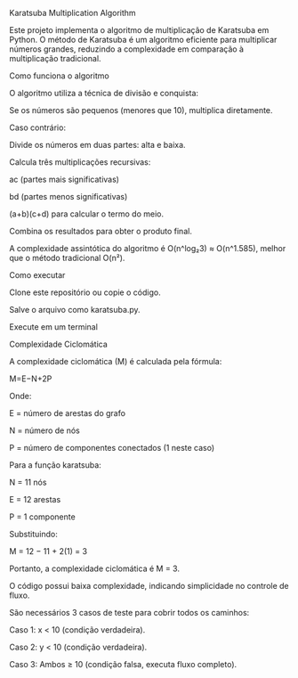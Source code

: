Karatsuba Multiplication Algorithm

Este projeto implementa o algoritmo de multiplicação de Karatsuba em Python.
O método de Karatsuba é um algoritmo eficiente para multiplicar números grandes, reduzindo a complexidade em comparação à multiplicação tradicional.

Como funciona o algoritmo

O algoritmo utiliza a técnica de divisão e conquista:

Se os números são pequenos (menores que 10), multiplica diretamente.

Caso contrário:

Divide os números em duas partes: alta e baixa.

Calcula três multiplicações recursivas:

ac (partes mais significativas)

bd (partes menos significativas)

(a+b)(c+d) para calcular o termo do meio.

Combina os resultados para obter o produto final.

A complexidade assintótica do algoritmo é O(n^log₂3) ≈ O(n^1.585), melhor que o método tradicional O(n²).


Como executar

Clone este repositório ou copie o código.

Salve o arquivo como karatsuba.py.

Execute em um terminal



Complexidade Ciclomática

A complexidade ciclomática (M) é calculada pela fórmula:

M=E−N+2P

Onde:

E = número de arestas do grafo

N = número de nós

P = número de componentes conectados (1 neste caso)

Para a função karatsuba:

N = 11 nós

E = 12 arestas

P = 1 componente

Substituindo:

M = 12 − 11 + 2(1) = 3

Portanto, a complexidade ciclomática é M = 3.

O código possui baixa complexidade, indicando simplicidade no controle de fluxo.

São necessários 3 casos de teste para cobrir todos os caminhos:

Caso 1: x < 10 (condição verdadeira).

Caso 2: y < 10 (condição verdadeira).

Caso 3: Ambos ≥ 10 (condição falsa, executa fluxo completo).

